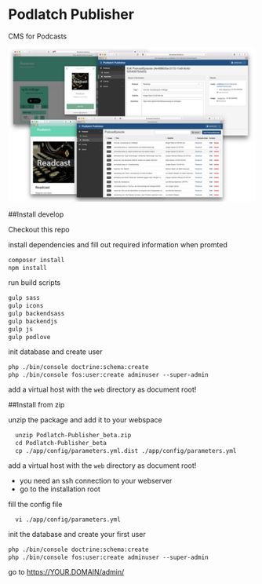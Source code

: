# Podlatch Publisher

CMS for Podcasts

![Podlatch Screenshots](https://raw.githubusercontent.com/Podlatch/Podlatch-Publisher/master/docs/podlatch.png)


##Install develop

Checkout this repo

install dependencies and fill out required information when promted
```
composer install
npm install
```

run build scripts
```
gulp sass
gulp icons
gulp backendsass
gulp backendjs
gulp js
gulp podlove
```
init database and create user
```
php ./bin/console doctrine:schema:create
php ./bin/console fos:user:create adminuser --super-admin
```
add a virtual host with the `web` directory as document root!





##Install from zip

unzip the package and add it to your webspace
```
  unzip Podlatch-Publisher_beta.zip 
  cd Podlatch-Publisher_beta
  cp ./app/config/parameters.yml.dist ./app/config/parameters.yml
```
add a virtual host with the `web` directory as document root!


* you need an ssh connection to your webserver
* go to the installation root

fill the config file
```
  vi ./app/config/parameters.yml
```
init the database and create your first user
```
php ./bin/console doctrine:schema:create
php ./bin/console fos:user:create adminuser --super-admin
 ```

go to https://YOUR.DOMAIN/admin/


